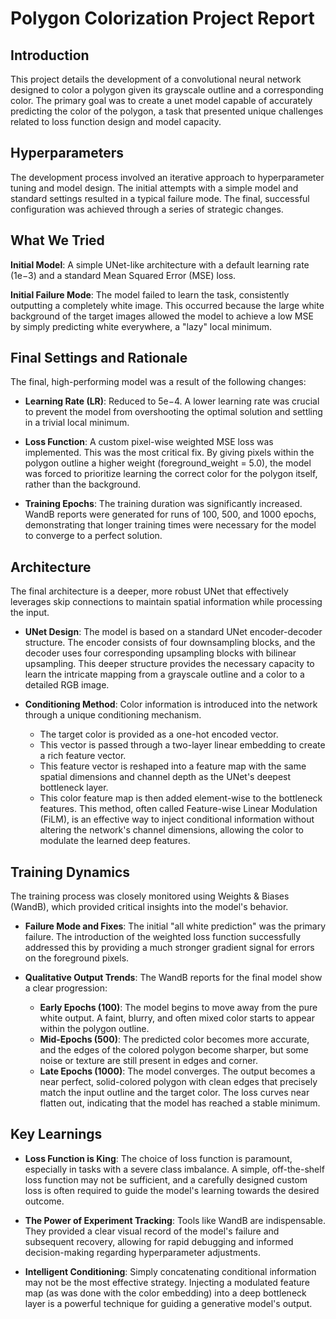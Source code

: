 # Polygon Colorization Project Report

## Introduction

This project details the development of a convolutional neural network designed to color a polygon given its grayscale outline and a corresponding color. The primary goal was to create a unet model capable of accurately predicting the color of the polygon, a task that presented unique challenges related to loss function design and model capacity.

## Hyperparameters

The development process involved an iterative approach to hyperparameter tuning and model design. The initial attempts with a simple model and standard settings resulted in a typical failure mode. The final, successful configuration was achieved through a series of strategic changes.

## What We Tried

**Initial Model**: A simple UNet-like architecture with a default learning rate (1e−3) and a standard Mean Squared Error (MSE) loss.

**Initial Failure Mode**: The model failed to learn the task, consistently outputting a completely white image. This occurred because the large white background of the target images allowed the model to achieve a low MSE by simply predicting white everywhere, a "lazy" local minimum.

## Final Settings and Rationale

The final, high-performing model was a result of the following changes:

- **Learning Rate (LR)**: Reduced to 5e−4. A lower learning rate was crucial to prevent the model from overshooting the optimal solution and settling in a trivial local minimum.

- **Loss Function**: A custom pixel-wise weighted MSE loss was implemented. This was the most critical fix. By giving pixels within the polygon outline a higher weight (foreground_weight = 5.0), the model was forced to prioritize learning the correct color for the polygon itself, rather than the background.

- **Training Epochs**: The training duration was significantly increased. WandB reports were generated for runs of 100, 500, and 1000 epochs, demonstrating that longer training times were necessary for the model to converge to a perfect solution.

## Architecture

The final architecture is a deeper, more robust UNet that effectively leverages skip connections to maintain spatial information while processing the input.

- **UNet Design**: The model is based on a standard UNet encoder-decoder structure. The encoder consists of four downsampling blocks, and the decoder uses four corresponding upsampling blocks with bilinear upsampling. This deeper structure provides the necessary capacity to learn the intricate mapping from a grayscale outline and a color to a detailed RGB image.

- **Conditioning Method**: Color information is introduced into the network through a unique conditioning mechanism.

  - The target color is provided as a one-hot encoded vector.
  - This vector is passed through a two-layer linear embedding to create a rich feature vector.
  - This feature vector is reshaped into a feature map with the same spatial dimensions and channel depth as the UNet's deepest bottleneck layer.
  - This color feature map is then added element-wise to the bottleneck features. This method, often called Feature-wise Linear Modulation (FiLM), is an effective way to inject conditional information without altering the network's channel dimensions, allowing the color to modulate the learned deep features.

## Training Dynamics

The training process was closely monitored using Weights & Biases (WandB), which provided critical insights into the model's behavior.

- **Failure Mode and Fixes**: The initial "all white prediction" was the primary failure. The introduction of the weighted loss function successfully addressed this by providing a much stronger gradient signal for errors on the foreground pixels.

- **Qualitative Output Trends**: The WandB reports for the final model show a clear progression:
  - **Early Epochs (100)**: The model begins to move away from the pure white output. A faint, blurry, and often mixed color starts to appear within the polygon outline.
  - **Mid-Epochs (500)**: The predicted color becomes more accurate, and the edges of the colored polygon become sharper, but some noise or texture are still present in edges and corner.
  - **Late Epochs (1000)**: The model converges. The output becomes a near perfect, solid-colored polygon with clean edges that precisely match the input outline and the target color. The loss curves near flatten out, indicating that the model has reached a stable minimum.

## Key Learnings

- **Loss Function is King**: The choice of loss function is paramount, especially in tasks with a severe class imbalance. A simple, off-the-shelf loss function may not be sufficient, and a carefully designed custom loss is often required to guide the model's learning towards the desired outcome.

- **The Power of Experiment Tracking**: Tools like WandB are indispensable. They provided a clear visual record of the model's failure and subsequent recovery, allowing for rapid debugging and informed decision-making regarding hyperparameter adjustments.

- **Intelligent Conditioning**: Simply concatenating conditional information may not be the most effective strategy. Injecting a modulated feature map (as was done with the color embedding) into a deep bottleneck layer is a powerful technique for guiding a generative model's output.
